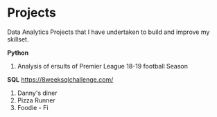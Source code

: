# Projects
Data Analytics Projects that I have undertaken to build and improve my skillset.

**Python**
1. Analysis of  ersults of Premier League 18-19 football Season


**SQL**
https://8weeksqlchallenge.com/

1. Danny's diner
2. Pizza Runner
3. Foodie - Fi
